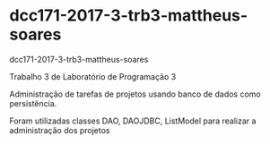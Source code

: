 # dcc171-2017-3-trb3-mattheus-soares
dcc171-2017-3-trb3-mattheus-soares 

Trabalho 3 de Laboratório de Programação 3

Administração de tarefas de projetos usando banco de dados como persistência.

Foram utilizadas classes DAO, DAOJDBC, ListModel para realizar a administração dos projetos
